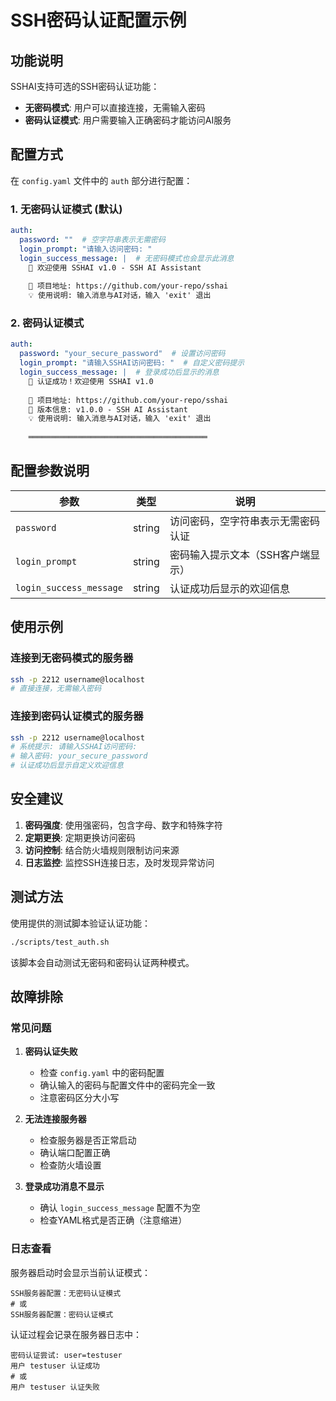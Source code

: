# SSH密码认证配置示例

## 功能说明

SSHAI支持可选的SSH密码认证功能：
- **无密码模式**: 用户可以直接连接，无需输入密码
- **密码认证模式**: 用户需要输入正确密码才能访问AI服务

## 配置方式

在 `config.yaml` 文件中的 `auth` 部分进行配置：

### 1. 无密码认证模式 (默认)

```yaml
auth:
  password: ""  # 空字符串表示无需密码
  login_prompt: "请输入访问密码: "
  login_success_message: |  # 无密码模式也会显示此消息
    🎉 欢迎使用 SSHAI v1.0 - SSH AI Assistant
    
    📖 项目地址: https://github.com/your-repo/sshai
    💡 使用说明: 输入消息与AI对话，输入 'exit' 退出
```

### 2. 密码认证模式

```yaml
auth:
  password: "your_secure_password"  # 设置访问密码
  login_prompt: "请输入SSHAI访问密码: "  # 自定义密码提示
  login_success_message: |  # 登录成功后显示的消息
    🎉 认证成功！欢迎使用 SSHAI v1.0
    
    📖 项目地址: https://github.com/your-repo/sshai
    🚀 版本信息: v1.0.0 - SSH AI Assistant
    💡 使用说明: 输入消息与AI对话，输入 'exit' 退出
    
    ════════════════════════════════════════
```

## 配置参数说明

| 参数 | 类型 | 说明 |
|------|------|------|
| `password` | string | 访问密码，空字符串表示无需密码认证 |
| `login_prompt` | string | 密码输入提示文本（SSH客户端显示） |
| `login_success_message` | string | 认证成功后显示的欢迎信息 |

## 使用示例

### 连接到无密码模式的服务器
```bash
ssh -p 2212 username@localhost
# 直接连接，无需输入密码
```

### 连接到密码认证模式的服务器
```bash
ssh -p 2212 username@localhost
# 系统提示: 请输入SSHAI访问密码:
# 输入密码: your_secure_password
# 认证成功后显示自定义欢迎信息
```

## 安全建议

1. **密码强度**: 使用强密码，包含字母、数字和特殊字符
2. **定期更换**: 定期更换访问密码
3. **访问控制**: 结合防火墙规则限制访问来源
4. **日志监控**: 监控SSH连接日志，及时发现异常访问

## 测试方法

使用提供的测试脚本验证认证功能：

```bash
./scripts/test_auth.sh
```

该脚本会自动测试无密码和密码认证两种模式。

## 故障排除

### 常见问题

1. **密码认证失败**
   - 检查 `config.yaml` 中的密码配置
   - 确认输入的密码与配置文件中的密码完全一致
   - 注意密码区分大小写

2. **无法连接服务器**
   - 检查服务器是否正常启动
   - 确认端口配置正确
   - 检查防火墙设置

3. **登录成功消息不显示**
   - 确认 `login_success_message` 配置不为空
   - 检查YAML格式是否正确（注意缩进）

### 日志查看

服务器启动时会显示当前认证模式：
```
SSH服务器配置：无密码认证模式
# 或
SSH服务器配置：密码认证模式
```

认证过程会记录在服务器日志中：
```
密码认证尝试: user=testuser
用户 testuser 认证成功
# 或
用户 testuser 认证失败